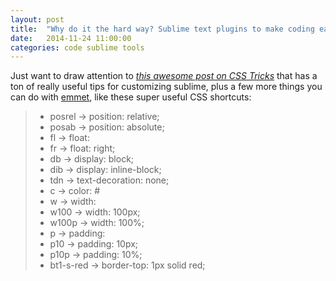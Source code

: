 ```yaml
---
layout: post
title:  "Why do it the hard way? Sublime text plugins to make coding easier"
date:   2014-11-24 11:00:00
categories: code sublime tools
---
```


Just want to draw attention to *[this awesome post on CSS Tricks](http://css-tricks.com/sublime-text-front-end-developers/)* that has a ton of really useful tips for customizing sublime, plus a few more things you can do with [emmet](http://emmet.io), like these super useful CSS shortcuts:

> * posrel → position: relative;
> * posab → position: absolute;
> * fl → float:
> * fr → float: right;
> * db → display: block;
> * dib → display: inline-block;
> * tdn → text-decoration: none;
> * c → color: #
> * w → width:
> * w100 → width: 100px;
> * w100p → width: 100%;
> * p → padding:
> * p10 → padding: 10px;
> * p10p → padding: 10%;
> * bt1-s-red → border-top: 1px solid red;
